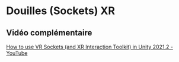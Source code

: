 # Douilles (Sockets) XR

## Vidéo complémentaire

[How to use VR Sockets (and XR Interaction Toolkit) in Unity 2021.2 - YouTube](https://www.youtube.com/watch?v=rRNvq09Itdw)